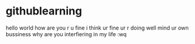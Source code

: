 # githublearning
hello  world how are you r u fine
i think ur fine 
ur r doing well
mind ur own bussiness
why are you interfiering in my life
:wq